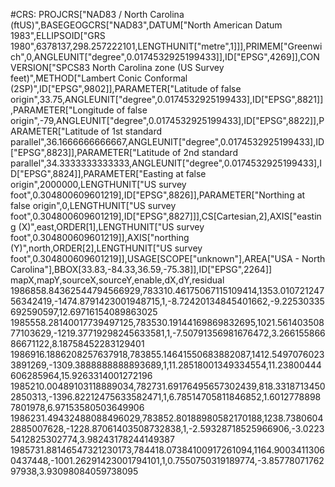 #CRS: PROJCRS["NAD83 / North Carolina (ftUS)",BASEGEOGCRS["NAD83",DATUM["North American Datum 1983",ELLIPSOID["GRS 1980",6378137,298.257222101,LENGTHUNIT["metre",1]]],PRIMEM["Greenwich",0,ANGLEUNIT["degree",0.0174532925199433]],ID["EPSG",4269]],CONVERSION["SPCS83 North Carolina zone (US Survey feet)",METHOD["Lambert Conic Conformal (2SP)",ID["EPSG",9802]],PARAMETER["Latitude of false origin",33.75,ANGLEUNIT["degree",0.0174532925199433],ID["EPSG",8821]],PARAMETER["Longitude of false origin",-79,ANGLEUNIT["degree",0.0174532925199433],ID["EPSG",8822]],PARAMETER["Latitude of 1st standard parallel",36.1666666666667,ANGLEUNIT["degree",0.0174532925199433],ID["EPSG",8823]],PARAMETER["Latitude of 2nd standard parallel",34.3333333333333,ANGLEUNIT["degree",0.0174532925199433],ID["EPSG",8824]],PARAMETER["Easting at false origin",2000000,LENGTHUNIT["US survey foot",0.304800609601219],ID["EPSG",8826]],PARAMETER["Northing at false origin",0,LENGTHUNIT["US survey foot",0.304800609601219],ID["EPSG",8827]]],CS[Cartesian,2],AXIS["easting (X)",east,ORDER[1],LENGTHUNIT["US survey foot",0.304800609601219]],AXIS["northing (Y)",north,ORDER[2],LENGTHUNIT["US survey foot",0.304800609601219]],USAGE[SCOPE["unknown"],AREA["USA - North Carolina"],BBOX[33.83,-84.33,36.59,-75.38]],ID["EPSG",2264]]
mapX,mapY,sourceX,sourceY,enable,dX,dY,residual
1986858.84362544794566929,783310.46175067115109414,1353.01072124756342419,-1474.8791423001948715,1,-8.72420134845401662,-9.22530335692590597,12.69716154089863025
1985558.28140017739497125,783530.19144169869832695,1021.56140350877103629,-1219.37719298245633581,1,-7.50791356981676472,3.26615586686671122,8.18758452283129401
1986916.1886208257637918,783855.14641550683882087,1412.54970760233891269,-1309.3888888888893689,1,11.28518001349334554,11.23800444606285964,15.9263314001272196
1985210.00489103118889034,782731.69176495657302439,818.33187134502850313,-1396.82212475633582471,1,6.78514705811846852,1.60127788987801978,6.97153580503649906
1986231.49432488088496029,783852.80188980582170188,1238.73806042885007628,-1228.87061403508732838,1,-2.59328718525966906,-3.02235412825302774,3.98243178244149387
1985731.88146547321230173,784418.07384100917261094,1164.90034113060437448,-1001.26291423001794101,1,0.7550750319189774,-3.8577807176297938,3.93098084059738095
